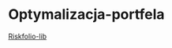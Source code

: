 # Optymalizacja-portfela

[Riskfolio-lib](https://riskfolio-lib.readthedocs.io/en/latest/index.html)
